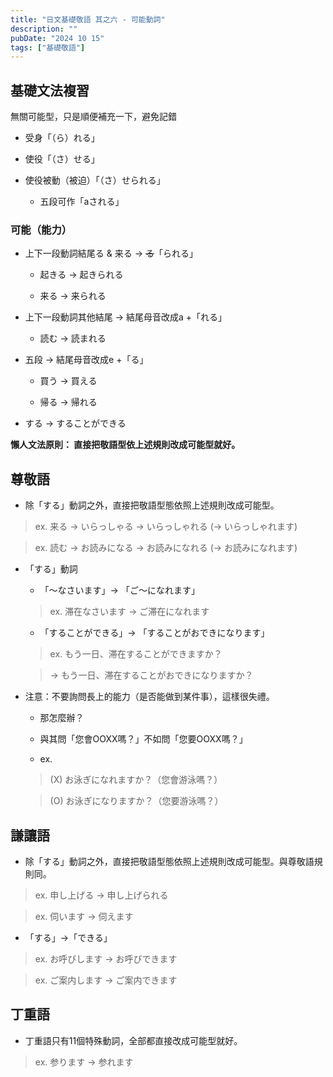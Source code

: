 ```yaml
---
title: "日文基礎敬語 其之六 - 可能動詞"
description: ""
pubDate: "2024 10 15"
tags: ["基礎敬語"]
---
```


## 基礎文法複習

無關可能型，只是順便補充一下，避免記錯

- 受身「（ら）れる」

- 使役「（さ）せる」

- 使役被動（被迫）「（さ）せられる」

    - 五段可作「aされる」


### 可能（能力）

- 上下一段動詞結尾る & 来る → ~~る~~「られる」

    - 起きる → 起きられる

    - 来る → 来られる


- 上下一段動詞其他結尾 → 結尾母音改成a +「れる」

    - 読む → 読まれる


- 五段 → 結尾母音改成e +「る」

    - 買う → 買える

    - 帰る → 帰れる


- する → することができる

**懶人文法原則： 直接把敬語型依上述規則改成可能型就好。**

## 尊敬語

- 除「する」動詞之外，直接把敬語型態依照上述規則改成可能型。

> ex. 来る → いらっしゃる → いらっしゃれる (→ いらっしゃれます)

> ex. 読む → お読みになる → お読みになれる (→ お読みになれます)

- 「する」動詞

    - 「〜なさいます」→ 「ご〜になれます」

    > ex. 滞在なさいます → ご滞在になれます

    - 「することができる」→ 「することがおできになります」

    > ex. もう一日、滞在することができますか？

    > → もう一日、滞在することがおできになりますか？

- 注意：不要詢問長上的能力（是否能做到某件事），這樣很失禮。

    - 那怎麼辦？

    - 與其問「您會OOXX嗎？」不如問「您要OOXX嗎？」

    - ex. 

    > (X) お泳ぎになれますか？（您會游泳嗎？）

    > (O) お泳ぎになりますか？（您要游泳嗎？）


## 謙讓語

- 除「する」動詞之外，直接把敬語型態依照上述規則改成可能型。與尊敬語規則同。

> ex. 申し上げる → 申し上げられる

> ex. 伺います → 伺えます

- 「する」→「できる」

> ex. お呼びします → お呼びできます

> ex. ご案内します → ご案内できます


## 丁重語

- 丁重語只有11個特殊動詞，全部都直接改成可能型就好。

> ex. 参ります → 参れます
